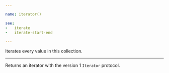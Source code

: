 ```yaml
---

name: iterator()

see:
-   iterate
-   iterate-start-end

---
```


Iterates every value in this collection.

---

Returns an iterator with the version 1 `Iterator` protocol.

